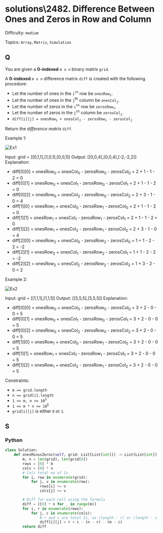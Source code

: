 # solutions\2482. Difference Between Ones and Zeros in Row and Column

Difficulty: `medium`

Topics: `Array`, `Matrix`, `Simulation`

## Q

You are given a **0-indexed** `m x n` binary matrix `grid`.

A **0-indexed** `m x n` difference matrix `diff` is created with the following procedure:

- Let the number of ones in the `i`<sup>`th`</sup> row be `onesRow`<sub>`i`</sub>.
- Let the number of ones in the `j`<sup>th</sup> column be `onesCol`<sub>`j`</sub>.
- Let the number of zeros in the `i`<sup>`th`</sup> row be `zerosRow`<sub>`i`</sub>.
- Let the number of zeros in the `j`<sup>`th`</sup> column be `zerosCol`<sub>`j`</sub>.
- `diff[i][j] = onesRow`<sub>`i`</sub>` + onesCol`<sub>`j`</sub>` - zerosRow`<sub>`i`</sub>` - zerosCol`<sub>`j`</sub>

Return the _difference matrix_ `diff`.

Example 1:

![Ex1](https://assets.leetcode.com/uploads/2022/11/06/image-20221106171729-5.png)

Input: grid = [[0,1,1],[1,0,1],[0,0,1]]
Output: [[0,0,4],[0,0,4],[-2,-2,2]]
Explanation:

- diff[0][0] = onesRow<sub>0</sub> + onesCol<sub>0</sub> - zerosRow<sub>0</sub> - zerosCol<sub>0</sub> = 2 + 1 - 1 - 2 = 0
- diff[0][1] = onesRow<sub>0</sub> + onesCol<sub>1</sub> - zerosRow<sub>0</sub> - zerosCol<sub>1</sub> = 2 + 1 - 1 - 2 = 0
- diff[0][2] = onesRow<sub>0</sub> + onesCol<sub>2</sub> - zerosRow<sub>0</sub> - zerosCol<sub>2</sub> = 2 + 3 - 1 - 0 = 4
- diff[1][0] = onesRow<sub>1</sub> + onesCol<sub>0</sub> - zerosRow<sub>1</sub> - zerosCol<sub>0</sub> = 2 + 1 - 1 - 2 = 0
- diff[1][1] = onesRow<sub>1</sub> + onesCol<sub>1</sub> - zerosRow<sub>1</sub> - zerosCol<sub>1</sub> = 2 + 1 - 1 - 2 = 0
- diff[1][2] = onesRow<sub>1</sub> + onesCol<sub>2</sub> - zerosRow<sub>1</sub> - zerosCol<sub>2</sub> = 2 + 3 - 1 - 0 = 4
- diff[2][0] = onesRow<sub>2</sub> + onesCol<sub>0</sub> - zerosRow<sub>2</sub> - zerosCol<sub>0</sub> = 1 + 1 - 2 - 2 = -2
- diff[2][1] = onesRow<sub>2</sub> + onesCol<sub>1</sub> - zerosRow<sub>2</sub> - zerosCol<sub>1</sub> = 1 + 1 - 2 - 2 = -2
- diff[2][2] = onesRow<sub>2</sub> + onesCol<sub>2</sub> - zerosRow<sub>2</sub> - zerosCol<sub>2</sub> = 1 + 3 - 2 - 0 = 2

Example 2:

![Ex2](https://assets.leetcode.com/uploads/2022/11/06/image-20221106171747-6.png)

Input: grid = [[1,1,1],[1,1,1]]
Output: [[5,5,5],[5,5,5]]
Explanation:

- diff[0][0] = onesRow<sub>0</sub> + onesCol<sub>0</sub> - zerosRow<sub>0</sub> - zerosCol<sub>0</sub> = 3 + 2 - 0 - 0 = 5
- diff[0][1] = onesRow<sub>0</sub> + onesCol<sub>1</sub> - zerosRow<sub>0</sub> - zerosCol<sub>1</sub> = 3 + 2 - 0 - 0 = 5
- diff[0][2] = onesRow<sub>0</sub> + onesCol<sub>2</sub> - zerosRow<sub>0</sub> - zerosCol<sub>2</sub> = 3 + 2 - 0 - 0 = 5
- diff[1][0] = onesRow<sub>1</sub> + onesCol<sub>0</sub> - zerosRow<sub>1</sub> - zerosCol<sub>0</sub> = 3 + 2 - 0 - 0 = 5
- diff[1][1] = onesRow<sub>1</sub> + onesCol<sub>1</sub> - zerosRow<sub>1</sub> - zerosCol<sub>1</sub> = 3 + 2 - 0 - 0 = 5
- diff[1][2] = onesRow<sub>1</sub> + onesCol<sub>2</sub> - zerosRow<sub>1</sub> - zerosCol<sub>2</sub> = 3 + 2 - 0 - 0 = 5

Constraints:

- `m == grid.length`
- `n == grid[i].length`
- `1 <= m, n <= 10`<sup>`5`</sup>
- `1 <= m * n <= 10`<sup>`5`</sup>
- `grid[i][j]` is either `0` or `1`.

## S

### Python

```python
class Solution:
    def onesMinusZeros(self, grid: List[List[int]]) -> List[List[int]]:
        m, n = len(grid), len(grid[0])
        rows = [0] * m
        cols = [0] * n
        # Calc total no of 1s
        for i, row in enumerate(grid):
            for j, v in enumerate(row):
                rows[i] += v
                cols[j] += v

        # Diff for each cell using the formula
        diff = [[0] * n for _ in range(m)]
        for i, r in enumerate(rows):
            for j, c in enumerate(cols):
                # r and c are total 1s, so (length - r) or (length - c) are total 0s
                diff[i][j] = r + c - (n - r) - (m - c)
        return diff
```
